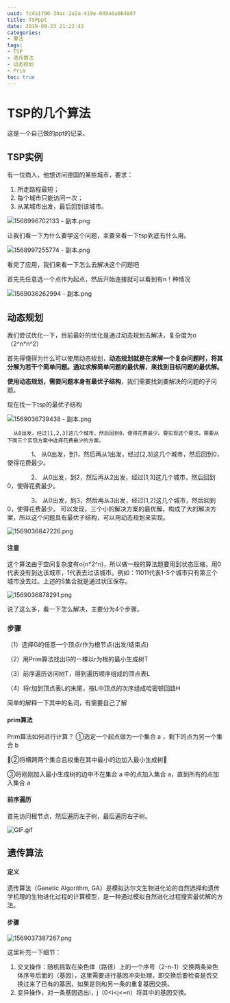 ```yaml
---
uuid: fcda1790-34ac-2a2a-419e-849a6a0b48d7
title: TSPppt
date: 2019-09-23 21:22:43
categories:
- 算法
tags:
- TSP
- 遗传算法
- 动态规划
- Prim
toc: true
---
```


<meta http-equiv="Content-Security-Policy" content="upgrade-insecure-requests">

# TSP的几个算法

这是一个自己做的ppt的记录。

## TSP实例

有一位商人，他想访问德国的某些城市，要求：

1. 所走路程最短；
2. 每个城市只能访问一次；
3. 从某城市出发，最后回到该城市。

![1568996702133 - 副本.png](https://i.loli.net/2019/09/23/ivBU6RxodJYnZKr.png)

让我们看一下为什么要学这个问题，主要来看一下tsp到底有什么用。

![1568997255774 - 副本.png](https://i.loli.net/2019/09/23/ouY7XfMKmTSia8p.png)

看完了应用，我们来看一下怎么去解决这个问题吧

首先先任意选一个点作为起点，然后开始连接就可以看到有n！种情况

![1569036262994 - 副本.png](https://i.loli.net/2019/09/23/iCTeADruUnYm9Ia.png)

## 动态规划

我们尝试优化一下，目前最好的优化是通过动态规划去解决，复杂度为o（2^n*n^2）

首先得懂得为什么可以使用动态规划，**动态规划就是在求解一个复杂问题时，将其分解为若干个简单问题。通过求解简单问题的最优解，来找到目标问题的最优解。**

**使用动态规划，需要问题本身有最优子结构**，我们需要找到要解决的问题的子问题。

现在找一下tsp的最优子结构

![1569036739438 - 副本.png](https://i.loli.net/2019/09/23/WFVGmarTHC384hi.png)



```
  从0出发，经过[1,2,3]这几个城市，然后回到0，使得花费最少。要实现这个要求，需要从下面三个实现方案中选择花费最少的方案。
```

　　　　1、 从0出发，到1，然后再从1出发，经过[2,3]这几个城市，然后回到0，使得花费最少。

　　　　2、 从0出发，到2，然后再从2出发，经过[1,3]这几个城市，然后回到0，使得花费最少。

　　　　3、 从0出发，到3，然后再从3出发，经过[1,2]这几个城市，然后回到0，使得花费最少。
  可以发现，三个小的解决方案的最优解，构成了大的解决方案，所以这个问题具有最优子结构，可以用动态规划来实现。

![1569036847226.png](https://i.loli.net/2019/09/23/qcUid3omRzaVG59.png)

#### 注意

这个算法由于空间复杂度有o(n*2^n)，所以做一般的算法题要用到状态压缩，用0代表没有到达该城市，1代表去过该城市。例如：11011代表1-5个城市只有第三个城市没去过。上述的S集合就是通过状压保存。



![1569036878291.png](https://i.loli.net/2019/09/23/vxHhVn84XWAS1Pp.png)

说了这么多，看一下怎么解决，主要分为4个步骤。

### 步骤

（1）选择G的任意一个顶点r作为根节点(出发/结束点)

（2）用Prim算法找出G的一棵以r为根的最小生成树T

（3）前序遍历访问树T，得到遍历顺序组成的顶点表L

（4）将r加到顶点表L的末尾，按L中顶点的次序组成哈密顿回路H

简单的解释一下其中的名词，有需要自己了解

#### prim算法

Prim算法如何进行计算？
①选定一个起点做为一个集合 a ，剩下的点为另一个集合 b

②将横跨两个集合且权重在其中最小的边加入最小生成树

③将刚刚加入最小生成树的边中不在集合 a 中的点加入集合 a，直到所有的点加入集合 a

#### 前序遍历

首先访问根节点，然后遍历左子树，最后遍历右子树。

![GIF.gif](https://i.loli.net/2019/09/23/qZefMb7NgIaR1AY.gif)

## 遗传算法

#### 定义

遗传算法（Genetic Algorithm, GA）是模拟达尔文生物进化论的自然选择和遗传学机理的生物进化过程的计算模型，是一种通过模拟自然进化过程搜索最优解的方法。

#### 步骤

![1569037387267.png](https://i.loli.net/2019/09/23/H8VtSwGa3Ax42TJ.png)

这里补充一下细节：

1. 交叉操作：随机挑取在染色体（路径）上的一个序号（2-n-1）交换两条染色体序号后面的（基因），这里需要进行基因冲突处理，即交换后要检查是否交换过来了已有的基因，如果是则和另一条的重复基因交换。
2. 变异操作，对一条基因选出i，j（0<i<j<=n）将其中的基因交换。